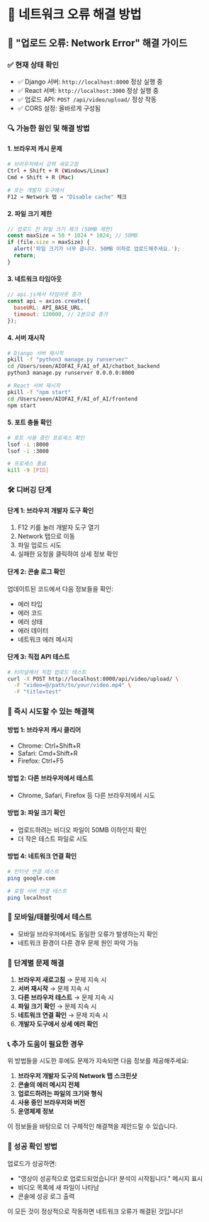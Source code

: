 # 🔧 네트워크 오류 해결 방법

## 🚨 "업로드 오류: Network Error" 해결 가이드

### ✅ 현재 상태 확인
- ✅ Django 서버: `http://localhost:8000` 정상 실행 중
- ✅ React 서버: `http://localhost:3000` 정상 실행 중  
- ✅ 업로드 API: `POST /api/video/upload/` 정상 작동
- ✅ CORS 설정: 올바르게 구성됨

### 🔍 가능한 원인 및 해결 방법

#### 1. 브라우저 캐시 문제
```bash
# 브라우저에서 강력 새로고침
Ctrl + Shift + R (Windows/Linux)
Cmd + Shift + R (Mac)

# 또는 개발자 도구에서
F12 → Network 탭 → "Disable cache" 체크
```

#### 2. 파일 크기 제한
```javascript
// 업로드 전 파일 크기 체크 (50MB 제한)
const maxSize = 50 * 1024 * 1024; // 50MB
if (file.size > maxSize) {
  alert('파일 크기가 너무 큽니다. 50MB 이하로 업로드해주세요.');
  return;
}
```

#### 3. 네트워크 타임아웃
```javascript
// api.js에서 타임아웃 증가
const api = axios.create({
  baseURL: API_BASE_URL,
  timeout: 120000, // 2분으로 증가
});
```

#### 4. 서버 재시작
```bash
# Django 서버 재시작
pkill -f "python3 manage.py runserver"
cd /Users/seon/AIOFAI_F/AI_of_AI/chatbot_backend
python3 manage.py runserver 0.0.0.0:8000

# React 서버 재시작  
pkill -f "npm start"
cd /Users/seon/AIOFAI_F/AI_of_AI/frontend
npm start
```

#### 5. 포트 충돌 확인
```bash
# 포트 사용 중인 프로세스 확인
lsof -i :8000
lsof -i :3000

# 프로세스 종료
kill -9 [PID]
```

### 🛠️ 디버깅 단계

#### 단계 1: 브라우저 개발자 도구 확인
1. F12 키를 눌러 개발자 도구 열기
2. Network 탭으로 이동
3. 파일 업로드 시도
4. 실패한 요청을 클릭하여 상세 정보 확인

#### 단계 2: 콘솔 로그 확인
업데이트된 코드에서 다음 정보들을 확인:
- 에러 타입
- 에러 코드  
- 에러 상태
- 에러 데이터
- 네트워크 에러 메시지

#### 단계 3: 직접 API 테스트
```bash
# 터미널에서 직접 업로드 테스트
curl -X POST http://localhost:8000/api/video/upload/ \
  -F "video=@/path/to/your/video.mp4" \
  -F "title=test"
```

### 🎯 즉시 시도할 수 있는 해결책

#### 방법 1: 브라우저 캐시 클리어
- Chrome: Ctrl+Shift+R
- Safari: Cmd+Shift+R
- Firefox: Ctrl+F5

#### 방법 2: 다른 브라우저에서 테스트
- Chrome, Safari, Firefox 등 다른 브라우저에서 시도

#### 방법 3: 파일 크기 확인
- 업로드하려는 비디오 파일이 50MB 이하인지 확인
- 더 작은 테스트 파일로 시도

#### 방법 4: 네트워크 연결 확인
```bash
# 인터넷 연결 테스트
ping google.com

# 로컬 서버 연결 테스트
ping localhost
```

### 📱 모바일/태블릿에서 테스트
- 모바일 브라우저에서도 동일한 오류가 발생하는지 확인
- 네트워크 환경이 다른 경우 문제 원인 파악 가능

### 🔄 단계별 문제 해결

1. **브라우저 새로고침** → 문제 지속 시
2. **서버 재시작** → 문제 지속 시  
3. **다른 브라우저 테스트** → 문제 지속 시
4. **파일 크기 확인** → 문제 지속 시
5. **네트워크 연결 확인** → 문제 지속 시
6. **개발자 도구에서 상세 에러 확인**

### 📞 추가 도움이 필요한 경우

위 방법들을 시도한 후에도 문제가 지속되면 다음 정보를 제공해주세요:

1. **브라우저 개발자 도구의 Network 탭 스크린샷**
2. **콘솔의 에러 메시지 전체**
3. **업로드하려는 파일의 크기와 형식**
4. **사용 중인 브라우저와 버전**
5. **운영체제 정보**

이 정보들을 바탕으로 더 구체적인 해결책을 제안드릴 수 있습니다.

### 🎉 성공 확인 방법

업로드가 성공하면:
- "영상이 성공적으로 업로드되었습니다! 분석이 시작됩니다." 메시지 표시
- 비디오 목록에 새 파일이 나타남
- 콘솔에 성공 로그 출력

이 모든 것이 정상적으로 작동하면 네트워크 오류가 해결된 것입니다!
